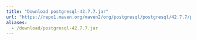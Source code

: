 ```yaml
---
title: "Download postgresql-42.7.7.jar"
url: "https://repo1.maven.org/maven2/org/postgresql/postgresql/42.7.7/postgresql-42.7.7.jar"
aliases:
  - /download/postgresql-42.7.7.jar
---
```

